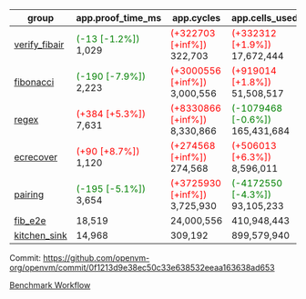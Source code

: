 | group | app.proof_time_ms | app.cycles | app.cells_used | leaf.proof_time_ms | leaf.cycles | leaf.cells_used |
| -- | -- | -- | -- | -- | -- | -- |
| [verify_fibair](https://github.com/openvm-org/openvm/blob/benchmark-results/benchmarks-pr/1567/verify_fibair-0f1213d9e38ec50c33e638532eeaa163638ad653.md) |<span style='color: green'>(-13 [-1.2%])</span> 1,029 | <span style='color: red'>(+322703 [+inf%])</span> 322,703 | <span style='color: red'>(+332312 [+1.9%])</span> 17,672,444 |- | - | - |
| [fibonacci](https://github.com/openvm-org/openvm/blob/benchmark-results/benchmarks-pr/1567/fibonacci-0f1213d9e38ec50c33e638532eeaa163638ad653.md) |<span style='color: green'>(-190 [-7.9%])</span> 2,223 | <span style='color: red'>(+3000556 [+inf%])</span> 3,000,556 | <span style='color: red'>(+919014 [+1.8%])</span> 51,508,517 |<span style='color: red'>(+50 [+1.6%])</span> 3,158 | <span style='color: red'>(+1248067 [+inf%])</span> 1,248,067 | <span style='color: red'>(+990890 [+1.4%])</span> 70,825,568 |
| [regex](https://github.com/openvm-org/openvm/blob/benchmark-results/benchmarks-pr/1567/regex-0f1213d9e38ec50c33e638532eeaa163638ad653.md) |<span style='color: red'>(+384 [+5.3%])</span> 7,631 | <span style='color: red'>(+8330866 [+inf%])</span> 8,330,866 | <span style='color: green'>(-1079468 [-0.6%])</span> 165,431,684 |<span style='color: green'>(-3172 [-25.2%])</span> 9,393 | <span style='color: red'>(+3326695 [+inf%])</span> 3,326,695 | <span style='color: green'>(-69451392 [-22.9%])</span> 234,204,634 |
| [ecrecover](https://github.com/openvm-org/openvm/blob/benchmark-results/benchmarks-pr/1567/ecrecover-0f1213d9e38ec50c33e638532eeaa163638ad653.md) |<span style='color: red'>(+90 [+8.7%])</span> 1,120 | <span style='color: red'>(+274568 [+inf%])</span> 274,568 | <span style='color: red'>(+506013 [+6.3%])</span> 8,596,011 |<span style='color: green'>(-707 [-6.7%])</span> 9,797 | <span style='color: red'>(+2934823 [+inf%])</span> 2,934,823 | <span style='color: red'>(+1572084 [+0.6%])</span> 246,666,436 |
| [pairing](https://github.com/openvm-org/openvm/blob/benchmark-results/benchmarks-pr/1567/pairing-0f1213d9e38ec50c33e638532eeaa163638ad653.md) |<span style='color: green'>(-195 [-5.1%])</span> 3,654 | <span style='color: red'>(+3725930 [+inf%])</span> 3,725,930 | <span style='color: green'>(-4172550 [-4.3%])</span> 93,105,233 |<span style='color: green'>(-3183 [-41.4%])</span> 4,513 | <span style='color: red'>(+2010469 [+inf%])</span> 2,010,469 | <span style='color: green'>(-65128383 [-31.7%])</span> 140,396,951 |
| [fib_e2e](https://github.com/openvm-org/openvm/blob/benchmark-results/benchmarks-pr/1567/fib_e2e-0f1213d9e38ec50c33e638532eeaa163638ad653.md) | 18,519 |  24,000,556 |  410,948,443 | 16,209 |  7,462,424 |  435,773,452 |
| [kitchen_sink](https://github.com/openvm-org/openvm/blob/benchmark-results/benchmarks-pr/1567/kitchen_sink-0f1213d9e38ec50c33e638532eeaa163638ad653.md) | 14,968 |  309,192 |  899,579,940 | 23,413 |  7,952,588 |  748,995,378 |


Commit: https://github.com/openvm-org/openvm/commit/0f1213d9e38ec50c33e638532eeaa163638ad653

[Benchmark Workflow](https://github.com/openvm-org/openvm/actions/runs/16531944839)
